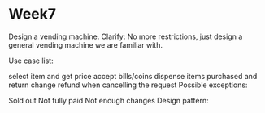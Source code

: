 # Week7
Design a vending machine.
Clarify:
No more restrictions, just design a general vending machine we are familiar with.

Use case list:

select item and get price
accept bills/coins
dispense items purchased and return change
refund when cancelling the request
Possible exceptions:

Sold out
Not fully paid
Not enough changes
Design pattern:
